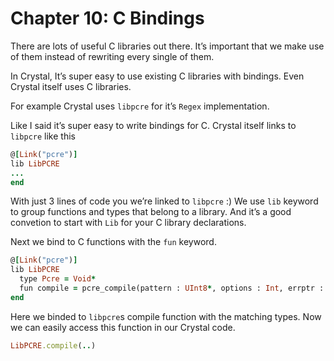 # Chapter 10: C Bindings

There are lots of useful C libraries out there. It’s important that we make use of them instead of rewriting every single of them.

In Crystal, It’s super easy to use existing C libraries with bindings. Even Crystal itself uses C libraries.

For example Crystal uses `libpcre` for it’s `Regex` implementation.

Like I said it’s super easy to write bindings for C. Crystal itself links to `libpcre` like this

```ruby
@[Link("pcre")]
lib LibPCRE
...
end
```

With just 3 lines of code you we’re linked to `libpcre` :\) We use `lib` keyword to group functions and types that belong to a library. And it’s a good convetion to start with `Lib` for your C library declarations.

Next we bind to C functions with the `fun` keyword.

```ruby
@[Link("pcre")]
lib LibPCRE
  type Pcre = Void*
  fun compile = pcre_compile(pattern : UInt8*, options : Int, errptr : UInt8**, erroffset : Int*, tableptr : Void*) : Pcre
end
```

Here we binded to `libpcre`s compile function with the matching types. Now we can easily access this function in our Crystal code.

```ruby
LibPCRE.compile(..)
```

